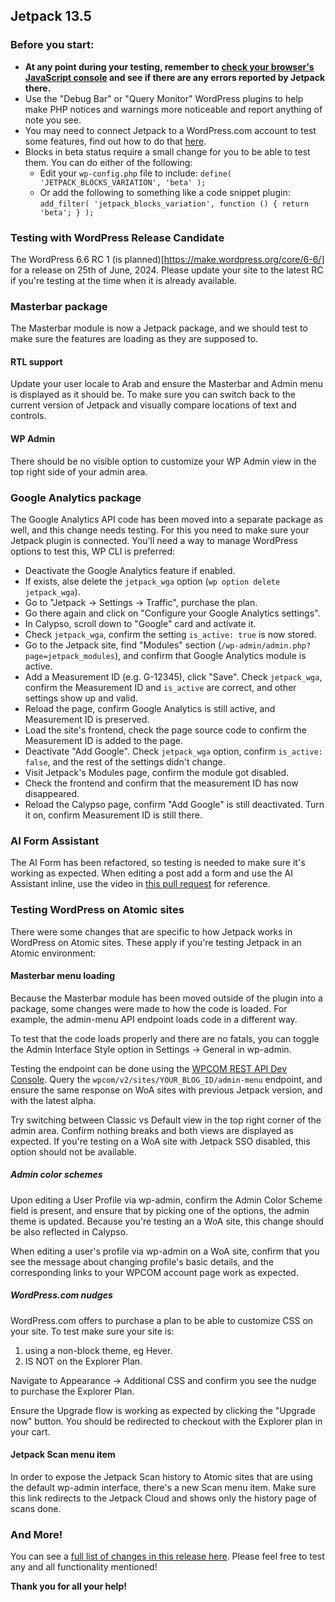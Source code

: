 ## Jetpack 13.5

### Before you start:

- **At any point during your testing, remember to [check your browser's JavaScript console](https://wordpress.org/support/article/using-your-browser-to-diagnose-javascript-errors/#step-3-diagnosis) and see if there are any errors reported by Jetpack there.**
- Use the "Debug Bar" or "Query Monitor" WordPress plugins to help make PHP notices and warnings more noticeable and report anything of note you see.
- You may need to connect Jetpack to a WordPress.com account to test some features, find out how to do that [here](https://jetpack.com/support/getting-started-with-jetpack/).
- Blocks in beta status require a small change for you to be able to test them. You can do either of the following:
  - Edit your `wp-config.php` file to include: `define( 'JETPACK_BLOCKS_VARIATION', 'beta' );`
  - Or add the following to something like a code snippet plugin: `add_filter( 'jetpack_blocks_variation', function () { return 'beta'; } );`

### Testing with WordPress Release Candidate

The WordPress 6.6 RC 1 (is planned)[https://make.wordpress.org/core/6-6/] for a release on 25th of June, 2024. Please update your site to the latest RC if you're testing at the time when it is already available.  

### Masterbar package

The Masterbar module is now a Jetpack package, and we should test to make sure the features are loading as they are supposed to.

#### RTL support

Update your user locale to Arab and ensure the Masterbar and Admin menu is displayed as it should be. To make sure you can switch back to the current version of Jetpack and visually compare locations of text and controls.

#### WP Admin

There should be no visible option to customize your WP Admin view in the top right side of your admin area.

### Google Analytics package

The Google Analytics API code has been moved into a separate package as well, and this change needs testing. For this you need to make sure your Jetpack plugin is connected. You'll need a way to manage WordPress options to test this, WP CLI is preferred:

- Deactivate the Google Analytics feature if enabled.
- If exists, alse delete the `jetpack_wga` option (`wp option delete jetpack_wga`).
- Go to "Jetpack -> Settings -> Traffic", purchase the plan.
- Go there again and click on "Configure your Google Analytics settings".
- In Calypso, scroll down to "Google" card and activate it.
- Check `jetpack_wga`, confirm the setting `is_active: true` is now stored.
- Go to the Jetpack site, find "Modules" section (`/wp-admin/admin.php?page=jetpack_modules`), and confirm that Google Analytics module is active.
- Add a Measurement ID (e.g. G-12345), click "Save". Check `jetpack_wga`, confirm the Measurement ID and `is_active` are correct, and other settings show up and valid.
- Reload the page, confirm Google Analytics is still active, and Measurement ID is preserved.
- Load the site's frontend, check the page source code to confirm the Measurement ID is added to the page.
- Deactivate "Add Google". Check `jetpack_wga` option, confirm `is_active: false`, and the rest of the settings didn't change.
- Visit Jetpack's Modules page, confirm the module got disabled.
- Check the frontend and confirm that the measurement ID has now disappeared.
- Reload the Calypso page, confirm "Add Google" is still deactivated. Turn it on, confirm Measurement ID is still there.

### AI Form Assistant

The AI Form has been refactored, so testing is needed to make sure it's working as expected. When editing a post add a form and use the AI Assistant inline, use the video in [this pull request](https://github.com/Automattic/jetpack/pull/37589) for reference.

### Testing WordPress on Atomic sites

There were some changes that are specific to how Jetpack works in WordPress on Atomic sites. These apply if you're testing Jetpack in an Atomic environment:

#### Masterbar menu loading

Because the Masterbar module has been moved outside of the plugin into a package, some changes were made to how the code is loaded. For example, the admin-menu API endpoint loads code in a different way. 

To test that the code loads properly and there are no fatals, you can toggle the Admin Interface Style option in Settings -> General in wp-admin.

Testing the endpoint can be done using the [WPCOM REST API Dev Console](https://developer.wordpress.com/docs/api/console/). Query the `wpcom/v2/sites/YOUR_BLOG_ID/admin-menu` endpoint, and ensure the same response on WoA sites with previous Jetpack version, and with the latest alpha.

Try switching between Classic vs Default view in the top right corner of the admin area. Confirm nothing breaks and both views are displayed as expected. If you're testing on a WoA site with Jetpack SSO disabled, this option should not be available.

##### Admin color schemes

Upon editing a User Profile via wp-admin, confirm the Admin Color Scheme field is present, and ensure that by picking one of the options, the admin theme is updated. Because you're testing an a WoA site, this change should be also reflected in Calypso. 

When editing a user's profile via wp-admin on a WoA site, confirm that you see the message about changing profile's basic details, and the corresponding links to your WPCOM account page work as expected.

##### WordPress.com nudges

WordPress.com offers to purchase a plan to be able to customize CSS on your site. To test make sure your site is:

1. using a non-block theme, eg Hever.
2. IS NOT on the Explorer Plan.

Navigate to Appearance -> Additional CSS and confirm you see the nudge to purchase the Explorer Plan.

Ensure the Upgrade flow is working as expected by clicking the "Upgrade now" button. You should be redirected to checkout with the Explorer plan in your cart.

#### Jetpack Scan menu item

In order to expose the Jetpack Scan history to Atomic sites that are using the default wp-admin interface, there's a new Scan menu item. Make sure this link redirects to the Jetpack Cloud and shows only the history page of scans done.

### And More!

You can see a [full list of changes in this release here](https://github.com/Automattic/jetpack-production/blob/trunk/CHANGELOG.md). Please feel free to test any and all functionality mentioned!

**Thank you for all your help!**
